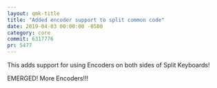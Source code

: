 ```yaml
---
layout: qmk-title
title: "Added encoder support to split common code"
date: 2019-04-03 00:00:00 -0500
category: core
commit: 6317776
pr: 5477
---
```


This adds support for using Encoders on both sides of Split Keyboards! 

EMERGED! More Encoders!!! 
